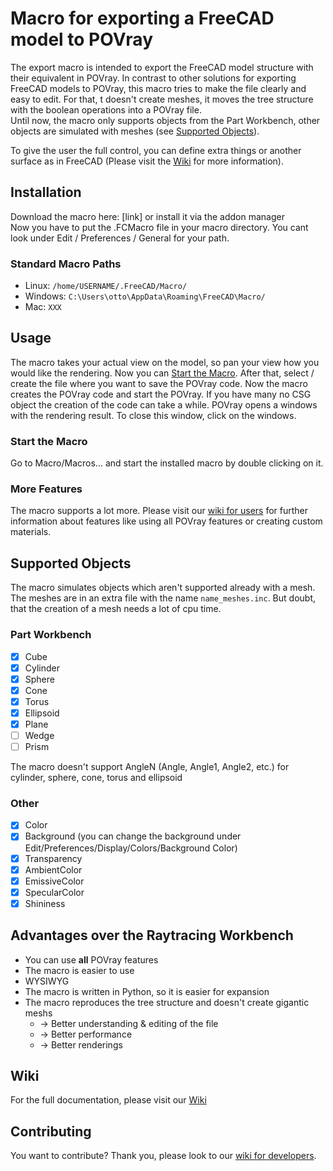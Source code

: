 # Macro for exporting a FreeCAD model to POVray

The export macro is intended to export the FreeCAD model structure with their equivalent in POVray.
In contrast to other solutions for exporting FreeCAD models to POVray, this macro tries to make the file clearly and easy to edit. For that, t doesn't create meshes, it moves the tree structure with the boolean operations into a POVray file.  
Until now, the macro only supports objects from the Part Workbench, other objects are simulated with meshes (see [Supported Objects](#supportedObjects)).

To give the user the full control, you can define extra things or another surface as in FreeCAD (Please visit the [Wiki](doc/user.md) for more information).


## Installation
Download the macro here: [link] or install it via the addon manager  
Now you have to put the .FCMacro file in your macro directory. You cant look under Edit / Preferences / General for your path.
### Standard Macro Paths
* Linux: `/home/USERNAME/.FreeCAD/Macro/`  
* Windows: `C:\Users\otto\AppData\Roaming\FreeCAD\Macro/`
* Mac: `XXX`

## Usage
The macro takes your actual view on the model, so pan your view how you would like the rendering. Now you can [Start the Macro](#startTheMacro). After that, select / create the file where you want to save the POVray code. Now the macro creates the POVray code and start the POVray. If you have many no CSG object the creation of the code can take a while. POVray opens a windows with the rendering result. To close this window, click on the windows.

<a name="startTheMacro"></a>
### Start the Macro
Go to Macro/Macros… and start the installed macro by double clicking on it.

### More Features
The macro supports a lot more. Please visit our [wiki for users](doc/user.md) for further information about features like using all POVray features or creating custom materials.

<a name="supportedObjects"></a>
## Supported Objects
The macro simulates objects which aren't supported already with a mesh. The meshes are in an extra file with the name `name_meshes.inc`. But doubt, that the creation of a mesh needs a lot of cpu time.


### Part Workbench
- [x] Cube
- [x] Cylinder
- [x] Sphere
- [x] Cone
- [x] Torus
- [x] Ellipsoid
- [x] Plane
- [ ] Wedge
- [ ] Prism

The macro doesn't support AngleN (Angle, Angle1, Angle2, etc.) for cylinder, sphere, cone, torus and ellipsoid

### Other
- [x] Color
- [x] Background (you can change the background under Edit/Preferences/Display/Colors/Background Color)
- [x] Transparency
- [x] AmbientColor
- [x] EmissiveColor
- [x] SpecularColor
- [x] Shininess

## Advantages over the Raytracing Workbench
* You can use **all** POVray features
* The macro is easier to use
* WYSIWYG
* The macro is written in Python, so it is easier for expansion
* The macro reproduces the tree structure and doesn't create gigantic meshs
  * → Better understanding & editing of the file
  * → Better performance
  * → Better renderings

## Wiki
For the full documentation, please visit our [Wiki](doc/index.md)

## Contributing
You want to contribute? Thank you, please look to our [wiki for developers](doc/developer.md).
